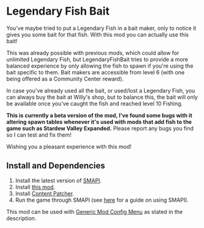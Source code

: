 # Legendary Fish Bait

You've maybe tried to put a Legendary Fish in a bait maker, only to notice it gives you some bait for that fish. With this mod you can actually use this bait!

This was already possible with previous mods, which could allow for unlimited Legendary Fish, but LegendaryFishBait tries to provide a more balanced experience by only allowing the fish to spawn if you're using the bait specific to them. Bait makers are accessible from level 6 (with one being offered as a Community Center reward).

In case you've already used all the bait, or used/lost a Legendary Fish, you can always buy the bait at Willy's shop, but to balance this, the bait will only be available once you've caught the fish and reached level 10 Fishing.


**This is currently a beta version of the mod, I've found some bugs with it altering spawn tables whenever it's used with mods that add fish to the game such as Stardew Valley Expanded.** Please report any bugs you find so I can test and fix them!

Wishing you a pleasant experience with this mod!

## Install and Dependencies

1. Install the latest version of [SMAPI](https://smapi.io/).
2. Install [this mod](https://www.nexusmods.com/stardewvalley/mods/33109/).
3. Install [Content Patcher](https://www.nexusmods.com/stardewvalley/mods/1915/).
4. Run the game through SMAPI (see [here](https://stardewvalleywiki.com/Modding:Player_Guide/Getting_Started) for a guide on using SMAPI).

This mod can be used with [Generic Mod Config Menu](https://www.nexusmods.com/stardewvalley/mods/5098) as stated in the description.
